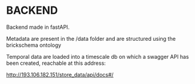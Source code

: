 # BACKEND 

Backend made in fastAPI.

Metadata are present in the /data folder and are structured using the brickschema ontology

Temporal data are loaded into a timescale db on which a swagger API has been created, reachable at this address:

http://193.106.182.151/store_data/api/docs#/

